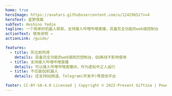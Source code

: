 ```yaml
---
home: true
heroImage: https://avatars.githubusercontent.com/u/12429652?v=4
heroText: 星野夜蝶
subText: Hoshino Yedie
tagline: 一个简单的机器人框架，支持接入哔哩哔哩直播，具备完全功能的web端控制台
actionText: 使用说明 →
actionLink: /guide/

features:
  - title: 所见即所得
    details: 具备完全功能的web端网页控制台，QQ离线不影响使用
  - title: 支持接入哔哩哔哩直播
    details: 可以接入哔哩哔哩直播间，作为虚拟中之人运行
  - title: 不仅是QQ机器人
    details: 还支持QQ频道、Telegram(开发中)等其他平台

footer: CC-BY-SA-4.0 Licensed | Copyright © 2022-Present Giftina | Powered by VuePress
---
```

